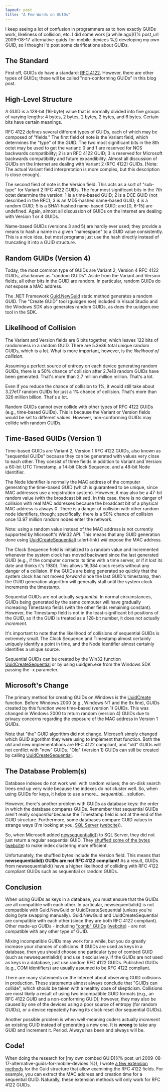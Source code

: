 ```yaml
---
layout: post
title: "A Few Words on GUIDs"
---
```

I keep seeing a lot of confusion in programmers as to how exactly GUIDs work, likeliness of collision, etc. I did some work [a while ago]({% post_url 2009-08-17-alternative-guids-for-mobile-devices %}) developing my own GUID, so I thought I'd post some clarifications about GUIDs.

## The Standard

First off, GUIDs do have a standard: [RFC 4122](http://www.apps.ietf.org/rfc/rfc4122.html). However, there are other types of GUIDs; these will be called "non-conforming GUIDs" in this blog post.

## High-Level Structure

A GUID is a 128-bit (16-byte) value that is normally divided into five groups of varying lengths: 4 bytes, 2 bytes, 2 bytes, 2 bytes, and 6 bytes. Certain bits have certain meanings.

RFC 4122 defines several different types of GUIDs, each of which may be composed of "fields." The first field of note is the Variant field, which determines the "type" of the GUID. The two most significant bits in the 8th octet may be used to get the variant: 0 and 1 are reserved for NCS backwards compatibility; 2 is an RFC 4122 GUID; 3 is reserved for Microsoft backwards compatibility and future expandibility. Almost all discussion of GUIDs on the Internet are dealing with Variant 2 (RFC 4122) GUIDs. [Note: The actual Variant field interpretation is more complex, but this description is close enough].

The second field of note is the Version field. This acts as a sort of "sub-type" for Variant 2 RFC 4122 GUIDs. The four most significant bits in the 7th octet determine the version: 1 is a time-based GUID; 2 is a DCE GUID (not described in the RFC); 3 is an MD5-hashed name-based GUID; 4 is a random GUID; 5 is a SHA1-hashed name-based GUID; and [0, 6-15] are undefined. Again, almost all discussion of GUIDs on the Internet are dealing with Version 1 or 4 GUIDs.

Name-based GUIDs (versions 3 and 5) are hardly ever used; they provide a means to hash a name in a given "namespace" to a GUID value consistently. This is a nice idea, but most programs just use the hash directly instead of truncating it into a GUID structure.

## Random GUIDs (Version 4)

Today, the most common type of GUIDs are Variant 2, Version 4 RFC 4122 GUIDs, also known as "random GUIDs". Aside from the Variant and Version fields, all other bits in the GUID are random. In particular, random GUIDs do _not_ expose a MAC address.

The .NET Framework [Guid.NewGuid](http://msdn.microsoft.com/en-us/library/system.guid.newguid.aspx?WT.mc_id=DT-MVP-5000058) static method generates a random GUID. The "Create GUID" tool (guidgen.exe) included in Visual Studio and the Windows SDK also generates random GUIDs, as does the uuidgen.exe tool in the SDK.

## Likelihood of Collision

The Variant and Version fields are 6 bits together, which leaves 122 bits of randomness in a random GUID. There are 5.3e36 total unique random GUIDs, which is a lot. What is more important, however, is the _likelihood of collision_.

Assuming a perfect source of entropy on each device generating random GUIDs, there is a 50% chance of collision after 2.7e18 random GUIDs have been generated. That's more than 2.7 million million million. That's a lot.

Even if you reduce the chance of collision to 1%, it would still take about 3.27e17 random GUIDs for just a 1% chance of collision. That's more than 326 million billion. That's a lot.

Random GUIDs cannot ever collide with other types of RFC 4122 GUIDs (e.g., time-based GUIDs). This is because the Variant or Version fields would be set to different values. However, non-conforming GUIDs may collide with random GUIDs.

## Time-Based GUIDs (Version 1)

Time-based GUIDs are Variant 2, Version 1 RFC 4122 GUIDs, also known as "sequential GUIDs" because they can be generated with values very close to each other. They consist of three fields in addition to Variant and Version: a 60-bit UTC Timestamp, a 14-bit Clock Sequence, and a 48-bit Node Identifier.

The Node Identifier is normally the MAC address of the computer generating the time-based GUID (which is guaranteed to be unique, since MAC addresses use a registration system). However, it may also be a 47-bit random value (with the broadcast bit set). In this case, there is no danger of collision with real MAC addresses because the broadcast bit of a physical MAC address is always 0. There is a danger of collision with other random node identifiers, though; specifically, there is a 50% chance of collision once 13.97 million random nodes enter the network.

<div class="alert alert-info" markdown="1">
<i class="fa fa-hand-o-right fa-2x pull-left"></i>

Note: using a random value instead of the MAC address is not currently supported by Microsoft's Win32 API. This means that any GUID generation done using [UuidCreateSequential](http://msdn.microsoft.com/en-us/library/aa379322(VS.85).aspx?WT.mc_id=DT-MVP-5000058){:.alert-link} _will_ expose the MAC address.
</div>

The Clock Sequence field is initialized to a random value and incremented whenever the system clock has moved backward since the last generated GUID (e.g., if the computer corrects its time with a time server, or if it lost its date and thinks it's 1980). This allows 16,384 clock resets without any danger of a collision. If the GUIDs are being generated so quickly that the system clock has not moved _forward_ since the last GUID's timestamp, then the GUID generation algorithm will generally stall until the system clock increments the timestamp.

Sequential GUIDs are not actually _sequential_. In normal circumstances, GUIDs being generated by the same computer will have gradually increasing Timestamp fields (with the other fields remaining constant). However, the Timestamp field is not in the least-significant bit positions of the GUID, so if the GUID is treated as a 128-bit number, it does not actually _increment_.

It's important to note that the likelihood of collisions of sequential GUIDs is extremely small. The Clock Sequence and Timestamp almost certainly uniquely identify a point in time, and the Node Identifier almost certainly identifies a unique source.

Sequential GUIDs can be created by the Win32 function [UuidCreateSequential](http://msdn.microsoft.com/en-us/library/aa379322(VS.85).aspx?WT.mc_id=DT-MVP-5000058) or by using uuidgen.exe from the Windows SDK passing the -x parameter.

## Microsoft's Change

The primary method for creating GUIDs on Windows is the [UuidCreate](http://msdn.microsoft.com/en-us/library/aa379205(VS.85).aspx?WT.mc_id=DT-MVP-5000058) function. Before Windows 2000 (e.g., Windows NT and the 9x line), GUIDs created by this function were time-based (version 1) GUIDs. This was changed in Windows 2000 to return random (version 4) GUIDs due to privacy concerns regarding the exposure of the MAC address in Version 1 GUIDs.

Note that "the" GUID algorithm did not change. Microsoft simply changed which GUID algorithm they were using to implement that function. Both the old and new implementations are RFC 4122 compliant, and "old" GUIDs will not conflict with "new" GUIDs. "Old" (Version 1) GUIDs can still be created by calling [UuidCreateSequential](http://msdn.microsoft.com/en-us/library/aa379322(VS.85).aspx?WT.mc_id=DT-MVP-5000058).

## The Database Problem(s)

Database indexes do not work well with random values; the on-disk search trees end up very wide because the indexes do not cluster well. So, when using GUIDs for keys, it helps to use a more... _sequential..._ solution.

However, there's another problem with GUIDs as database keys: the order in which the database compares GUIDs. Remember that sequential GUIDs aren't really _sequential_ because the Timestamp field is not at the end of the GUID structure. Furthermore, some databases compare GUID values in strange ways (I'm looking at you, [SQL Server](https://docs.microsoft.com/en-us/archive/blogs/sqlprogrammability/how-are-guids-compared-in-sql-server-2005?WT.mc_id=DT-MVP-5000058) ([webcite](http://www.webcitation.org/5ylIiAwyb))).

So, when Microsoft added [newsequentialid()](http://msdn.microsoft.com/en-us/library/ms189786.aspx?WT.mc_id=DT-MVP-5000058) to SQL Server, they did not just return a regular sequential GUID. They [shuffled some of the bytes](http://www.jorriss.net/blog/jorriss/archive/2008/04/24/unraveling-the-mysteries-of-newsequentialid.aspx) ([webcite](http://www.webcitation.org/5ylItnhAb)) to make index clustering more efficient.

 

Unfortunately, the shuffled bytes include the Version field. This means that **newsequentialid() GUIDs are not RFC 4122 compliant!** As a result, GUIDs from newsequentialid() have a higher likelihood of colliding with RFC 4122 compliant GUIDs such as sequential or random GUIDs.

## Conclusion

When using GUIDs as keys in a database, you must ensure that the GUIDs are all compatible with each other. In particular, newsequentialid() is not compatible with Guid.NewGuid or UuidCreateSequential (unless you're doing byte swapping manually). Guid.NewGuid and UuidCreateSequential are compatible with each other (since they are both RFC 4122 compliant). Other made-up GUIDs - including ["comb" GUIDs](http://www.informit.com/articles/article.aspx?p=25862) ([webcite](http://www.webcitation.org/5ylJ1c1VK)) - are not compatible with any other type of GUID.

Mixing incompatible GUIDs may work for a while, but you do greatly increase your chances of collisions. If GUIDs are used as keys in a database, then you should choose one particular type of combed GUID (such as newsequentialid()) and use it exclusively. If the GUIDs are not used as keys in a database, just use random RFC 4122 GUIDs. Published GUIDs (e.g., COM identifiers) are usually assumed to be RFC 4122 compliant.

There are many statements on the Internet about observing GUID collisions in production. These statements almost always conclude that "GUIDs can collide", which should be taken with a healthy dose of skepticism. Collisions are most likely a result of using two incompatible GUID formats (e.g., an RFC 4122 GUID and a non-conforming GUID); however, they may also be caused by one of the devices using a poor source of entropy (for random GUIDs), or a device repeatedly having its clock reset (for sequential GUIDs).

Another possible problem is when well-meaning coders actually _increment_ an existing GUID instead of generating a new one. It is **wrong** to take any GUID and increment it. Period. Always has been and always will be.

## Code!

When doing the research for [my own combed GUID]({% post_url 2009-08-17-alternative-guids-for-mobile-devices %}), I wrote [a few extension methods](http://nitokitchensink.codeplex.com/SourceControl/changeset/view/57812#1006424) for the Guid structure that allow examining the RFC 4122 fields. For example, you can extract the MAC address and creation time for a sequential GUID. Naturally, these extension methods will only work for RFC 4122 GUIDs.


